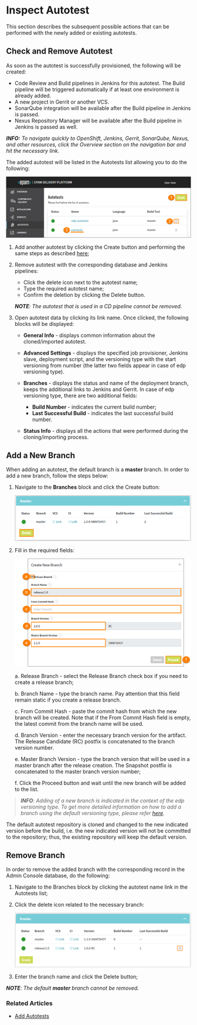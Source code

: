 # Inspect Autotest
    
This section describes the subsequent possible actions that can be performed with the newly added or existing autotests.

## Check and Remove Autotest

As soon as the autotest is successfully provisioned, the following will be created:
                                                      
- Code Review and Build pipelines in Jenkins for this autotest. The Build pipeline will be triggered automatically if at least one environment is already added.
- A new project in Gerrit or another VCS.
- SonarQube integration will be available after the Build pipeline in Jenkins is passed.
- Nexus Repository Manager will be available after the Build pipeline in Jenkins is passed as well.

_**INFO:** To navigate quickly to OpenShift, Jenkins, Gerrit, SonarQube, Nexus, and other resources, click the Overview section on the navigation bar and hit the necessary link._

The added autotest will be listed in the Autotests list allowing you to do the following:

![inspect-autotest](../readme-resource/inspectautotest.png "inspect-autotest")

1. Add another autotest by clicking the Create button and performing the same steps as described [here](../documentation/add_autotests.md);
2. Remove autotest with the corresponding database and Jenkins pipelines:
    - Click the delete icon next to the autotest name;
    - Type the required autotest name;
    - Confirm the deletion by clicking the Delete button.
    
    _**NOTE**: The autotest that is used in a CD pipeline cannot be removed._

3. Open autotest data by clicking its link name. Once clicked, the following blocks will be displayed:
 
    * **General Info** - displays common information about the cloned/imported autotest.
    * **Advanced Settings** - displays the specified job provisioner, Jenkins slave, deployment script, and the versioning type with the start versioning from number (the latter two fields appear in case of edp versioning type).
    * **Branches** - displays the status and name of the deployment branch, keeps the additional links to Jenkins and Gerrit. In case of edp versioning type, there are two additional fields:
         
         * **Build Number** - indicates the current build number; 
         * **Last Successful Build** - indicates the last successful build number.
    * **Status Info** - displays all the actions that were performed during the cloning/importing process.
    
## Add a New Branch

When adding an autotest, the default branch is a **master** branch. In order to add a new branch, follow the steps below:

1. Navigate to the **Branches** block and click the Create button:

    ![addbranch1](../readme-resource/addbranch1.png "addbranch1")
    
2. Fill in the required fields:
    
    ![addbranch2](../readme-resource/addbranch2.png "addbranch2")
    
    a. Release Branch - select the Release Branch check box if you need to create a release branch;
    
    b. Branch Name - type the branch name. Pay attention that this field remain static if you create a release branch. 
    
    c. From Commit Hash - paste the commit hash from which the new branch will be created. Note that if the From Commit Hash field is empty, the latest commit from the branch name will be used.
    
    d. Branch Version - enter the necessary branch version for the artifact. The Release Candidate (RC) postfix is concatenated to the branch version number. 
    
    e. Master Branch Version - type the branch version that will be used in a master branch after the release creation. The Snapshot postfix is concatenated to the master branch version number;
    
    f. Click the Proceed button and wait until the new branch will be added to the list.

>_**INFO**: Adding of a new branch is indicated in the context of the edp versioning type. To get more detailed information on how to add a branch using the default versioning type, please refer [here](https://github.com/epmd-edp/admin-console/blob/master/documentation/add_autotests.md#-check-autotest-availability)._

The default autotest repository is cloned and changed to the new indicated version before the build, i.e. the new indicated version will not be committed to the repository; thus, the existing repository will keep the default version.

## Remove Branch

In order to remove the added branch with the corresponding  record in the Admin Console database, do the following:

1. Navigate to the Branches block by clicking the autotest name link in the Autotests list;
2. Click the delete icon related to the necessary branch:

    ![remove-branch](../readme-resource/removebranch.png "removebranch")
    
3. Enter the branch name and click the Delete button;

_**NOTE**: The default **master** branch cannot be removed._

### Related Articles

* [Add Autotests](../documentation/add_autotests.md)